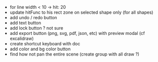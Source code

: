 - for line width < 10 -> hit: 20
- update hitFunc to his rect zone on selected shape only (for all shapes)
- add undo / redo button
- add text button
- add lock button ? not sure
- add export button (png, svg, pdf, json, etc) with preview modal (cf excalidraw)
- create shortcut keyboard with doc
- add color and bg color button
- find how not pan the entire scene (create group with all draw ?)
